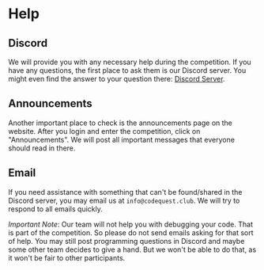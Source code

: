 # Help

## Discord

We will provide you with any necessary help during the competition. If you have any questions, the first place to ask
them is our Discord server. You might even find the answer to your question there: [Discord Server](https://codequest.club/discord).

## Announcements

Another important place to check is the announcements page on the website. After you login and enter the competition,
click on "Announcements". We will post all important messages that everyone should read in there.

## Email

If you need assistance with something that can't be found/shared in the Discord server, you may email us
at `info@codequest.club`. We will try to respond to all emails quickly.

*Important Note*: Our team will not help you with debugging your code. That is part of the competition. So please do not
send emails asking for that sort of help. You may still post programming questions in Discord and maybe some other team
decides to give a hand. But we won't be able to do that, as it won't be fair to other participants.
